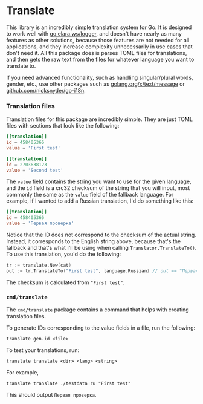# Translate

This library is an incredibly simple translation system for Go. It is designed to work well with [go.elara.ws/logger](https://pkg.go.dev/go.elara.ws/logger), and doesn't have nearly as many features as other solutions, because those features are not needed for all applications, and they increase complexity unnecessarily in use cases that don't need it. All this package does is parses TOML files for translations, and then gets the raw text from the files for whatever language you want to translate to.

If you need advanced functionality, such as handling singular/plural words, gender, etc., use other packages such as [golang.org/x/text/message](https://pkg.go.dev/golang.org/x/text/message) or [github.com/nicksnyder/go-i18n](https://pkg.go.dev/github.com/nicksnyder/go-i18n).

### Translation files

Translation files for this package are incredibly simple. They are just TOML files with sections that look like the following:

```toml
[[translation]]
id = 458405366
value = 'First test'

[[translation]]
id = 2703638123
value = 'Second test'
```

The `value` field contains the string you want to use for the given language, and the `id` field is a crc32 checksum of the string that you will input, most commonly the same as the `value` field of the fallback language. For example, if I wanted to add a Russian translation, I'd do something like this:

```toml
[[translation]]
id = 458405366
value = 'Первая проверка'
```

Notice that the ID does not correspond to the checksum of the actual string. Instead, it corresponds to the English string above, because that's the fallback and that's what I'll be using when calling `Translator.TranslateTo()`. To use this translation, you'd do the following:

```go
tr := translate.New(cat)
out := tr.TranslateTo("First test", language.Russian) // out == "Первая проверка"
```

The checksum is calculated from `"First test"`.

### `cmd/translate`

The `cmd/translate` package contains a command that helps with creating translation files.

To generate IDs corresponding to the value fields in a file, run the following:

```shell
translate gen-id <file>
```

To test your translations, run:

```shell
translate translate <dir> <lang> <string>
```

For example,

```shell
translate translate ./testdata ru "First test"
```

This should output `Первая проверка`.